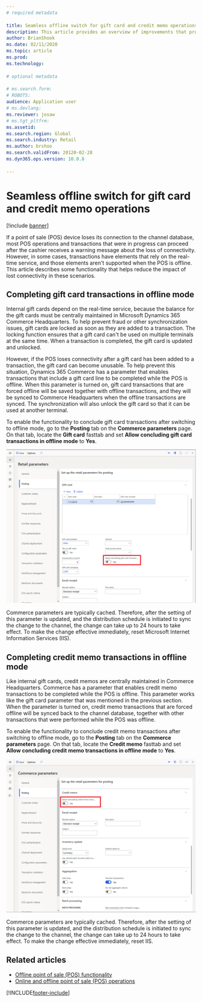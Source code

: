 ```yaml
---
# required metadata

title: Seamless offline switch for gift card and credit memo operations
description: This article provides an overview of improvements that provide a seamless offline switch for specific payment types. 
author: BrianShook
ms.date: 02/11/2020
ms.topic: article
ms.prod: 
ms.technology: 

# optional metadata

# ms.search.form: 
# ROBOTS: 
audience: Application user
# ms.devlang: 
ms.reviewer: josaw
# ms.tgt_pltfrm: 
ms.assetid: 
ms.search.region: Global
ms.search.industry: Retail
ms.author: brshoo
ms.search.validFrom: 20120-02-28
ms.dyn365.ops.version: 10.0.8

---
```


# Seamless offline switch for gift card and credit memo operations

[!include [banner](../finance/includes/banner.md)]

If a point of sale (POS) device loses its connection to the channel database, most POS operations and transactions that were in progress can proceed after the cashier receives a warning message about the loss of connectivity. However, in some cases, transactions have elements that rely on the real-time service, and those elements aren't supported when the POS is offline. This article describes some functionality that helps reduce the impact of lost connectivity in these scenarios.

## Completing gift card transactions in offline mode

Internal gift cards depend on the real-time service, because the balance for the gift cards must be centrally maintained in Microsoft Dynamics 365 Commerce Headquarters. To help prevent fraud or other synchronization issues, gift cards are locked as soon as they are added to a transaction. The locking function ensures that a gift card can't be used on multiple terminals at the same time. When a transaction is completed, the gift card is updated and unlocked.

However, if the POS loses connectivity after a gift card has been added to a transaction, the gift card can become unusable. To help prevent this situation, Dynamics 365 Commerce has a parameter that enables transactions that include a gift card line to be completed while the POS is offline. When this parameter is turned on, gift card transactions that are forced offline will be saved together with offline transactions, and they will be synced to Commerce Headquarters when the offline transactions are synced. The synchronization will also unlock the gift card so that it can be used at another terminal.

To enable the functionality to conclude gift card transactions after switching to offline mode, go to the **Posting** tab on the **Commerce parameters** page. On that tab, locate the **Gift card** fasttab and set **Allow concluding gift card transactions in offline mode** to **Yes**.

![Offline gift card setting.](media/gift.png)

Commerce parameters are typically cached. Therefore, after the setting of this parameter is updated, and the distribution schedule is initiated to sync the change to the channel, the change can take up to 24 hours to take effect. To make the change effective immediately, reset Microsoft Internet Information Services (IIS).

## Completing credit memo transactions in offline mode

Like internal gift cards, credit memos are centrally maintained in Commerce Headquarters. Commerce has a parameter that enables credit memo transactions to be completed while the POS is offline. This parameter works like the gift card parameter that was mentioned in the previous section. When the parameter is turned on, credit memo transactions that are forced offline will be synced back to the channel database, together with other transactions that were performed while the POS was offline.

To enable the functionality to conclude credit memo transactions after switching to offline mode, go to the **Posting** tab on the **Commerce parameters** page. On that tab, locate the **Credit memo** fasttab and set **Allow concluding credit memo transactions in offline mode** to **Yes**.

![Offline credit memo setting.](media/creditmemo.png)

Commerce parameters are typically cached. Therefore, after the setting of this parameter is updated, and the distribution schedule is initiated to sync the change to the channel, the change can take up to 24 hours to take effect. To make the change effective immediately, reset IIS.

## Related articles

- [Offline point of sale (POS) functionality](dev-itpro/pos-offline-functionality.md)
- [Online and offline point of sale (POS) operations](pos-operations.md)


[!INCLUDE[footer-include](../includes/footer-banner.md)]